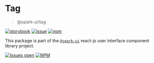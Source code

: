 # Tag

> @spark-ui/tag

[![storybook](https://img.shields.io/badge/storybook-black?logo=storybook)](https://sparkui.vercel.app/?path=/docs/components-tag--docs)
[![issue](https://img.shields.io/badge/report%20a%20bug-black?logo=openbugbounty&logoColor=red)](https://github.com/adevinta/spark/issues/new?&projects=4&template=bug-report.yml&assignees=&labels=Component,Component%3A%20tag)
[![npm](https://img.shields.io/npm/dt/%40spark-ui/tag?logo=npm&labelColor=black)](https://www.npmjs.com/package/@spark-ui/tag)

This package is part of the [`@spark-ui`](https://github.com/adevinta/spark) react-js user interface component library project.

[![Issues open](https://img.shields.io/github/issues-search/adevinta/spark?query=is%3Aopen%20label%3A%22Component%3A%20tag%22&logo=openbugbounty&logoColor=red&label=issues%20open&color=red)](https://github.com/adevinta/spark/issues?q=is%3Aopen+label%3Atag)
[![NPM](https://img.shields.io/npm/l/%40spark-ui%2Ftag)](https://github.com/adevinta/spark/blob/main/packages/components/tag/LICENSE.md)

